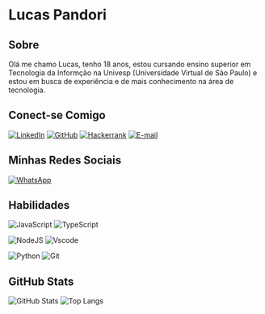 # Lucas Pandori
## Sobre
Olá me chamo Lucas, tenho 18 anos, estou cursando ensino superior em Tecnologia da Informção na Univesp (Universidade Virtual de São Paulo) e estou em busca de experiência e de mais conhecimento na área de tecnologia.


## Conect-se Comigo
[![LinkedIn](https://img.shields.io/badge/LinkedIn-0077B5?style=for-the-badge&logo=linkedin&logoColor=white)](https://www.linkedin.com/in/lucas-pandori/)   [![GitHub](https://img.shields.io/badge/GitHub-100000?style=for-the-badge&logo=github&logoColor=white)](https://github.com/LucasPandori)  [![Hackerrank](https://img.shields.io/badge/-Hackerrank-2EC866?style=for-the-badge&logo=HackerRank&logoColor=white)](https://www.hackerrank.com/profile/lucasfontgallan1) 
[![E-mail](https://img.shields.io/badge/-Email-000?style=for-the-badge&logo=microsoft-outlook&logoColor=007BFF)](mailto:lucas.pandori@outlook.com)

## Minhas Redes Sociais 
[![WhatsApp](https://img.shields.io/badge/WhatsApp-25D366?style=for-the-badge&logo=whatsapp&logoColor=white)](https://wa.me/55+11+989906642)

## Habilidades
![JavaScript](https://img.shields.io/badge/JavaScript-F7DF1E?style=for-the-badge&logo=javascript&logoColor=black)       ![TypeScript](https://img.shields.io/badge/TypeScript-007ACC?style=for-the-badge&logo=typescript&logoColor=white)

![NodeJS](https://img.shields.io/badge/node.js-6DA55F?style=for-the-badge&logo=node.js&logoColor=white)             ![Vscode](https://img.shields.io/badge/Vscode-007ACC?style=for-the-badge&logo=visual-studio-code&logoColor=white)

![Python](https://img.shields.io/badge/python-3670A0?style=for-the-badge&logo=python&logoColor=ffdd54)         ![Git](https://img.shields.io/badge/GIT-E44C30?style=for-the-badge&logo=git&logoColor=white)

## GitHub Stats

![GitHub Stats](https://github-readme-stats.vercel.app/api?username=LucasPandori&theme=transparent&bg_color=000&border_color=#191970&show_icons=true&icon_color=#191970&title_color=E94D5F&text_color=FFF)
![Top Langs](https://github-readme-stats-git-masterrstaa-rickstaa.vercel.app/api/top-langs/?username=LucasPandori&layout=compact&bg_color=000&border_color=#191970&title_color=E94D5F&text_color=FFF)